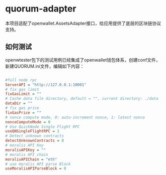 # quorum-adapter

本项目适配了openwallet.AssetsAdapter接口，给应用提供了底层的区块链协议支持。

## 如何测试

openwtester包下的测试用例已经集成了openwallet钱包体系，创建conf文件，新建QUORUM.ini文件，编辑如下内容：

```ini

#full node rpc
ServerAPI = "http://127.0.0.1:10001"
# fix gas limit
fixGasLimit = ""
# Cache data file directory, default = "", current directory: ./data
dataDir = ""
# fix gas price
fixGasPrice = ""
# nonce compute mode, 0: auto-increment nonce, 1: latest nonce
nonceComputeMode = 0
# Use QuickNode Single Flight RPC
useQNSingleFlightRPC = 1
# Detect unknown contracts
detectUnknownContracts = 0
# moralis API Key
moralisAPIKey = ""
# moralis API chain
moralisAPIChain = "eth"
# use moralis API parse Block
useMoralisAPIParseBlock = 0
```
